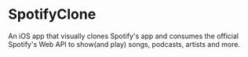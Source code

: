 # SpotifyClone
 An iOS app that visually clones Spotify's app and consumes the official Spotify's Web API to show(and play) songs, podcasts, artists and more.
